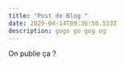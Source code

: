 ```yaml
---
title: "Post de Blog "
date: 2020-04-14T09:36:50.533Z
description: gogo go gog og
---
```

On publie ça ?